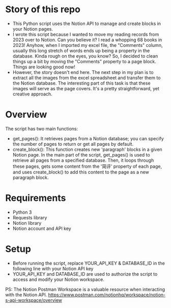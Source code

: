 # Story of this repo
- This Python script uses the Notion API to manage and create blocks in your Notion pages.
- I wrote this script because I wanted to move my reading records from 2023 over to Notion. Can you believe it? I read a whopping 68 books in 2023! Anyhow, when I imported my excel file, the "Comments" column, usually this long stretch of words ends up being a property in the database. Kinda rough on the eyes, you know? So, I decided to clean things up a bit by moving the "Comments" property to a page block. Things are looking good now!
- However, the story doesn't end here. The next step in my plan is to extract all the images from the excel spreadsheet and transfer them to the Notion database. The interesting part of this task is that these images will serve as the page covers. It's a pretty straightforward, yet creative approach.
# Overview
The script has two main functions:
- get_pages(): It retrieves pages from a Notion database; you can specify the number of pages to return or get all pages by default.
- create_block(): This function creates new 'paragraph' blocks in a given Notion page.
In the main part of the script, get_pages() is used to retrieve all pages from a specified database. Then, it loops through these pages, gets some content from the '简评' property of each page, and uses create_block() to add this content to the page as a new paragraph block.
# Requirements
- Python 3
- Requests library
- Notion library
- Notion account and API key
# Setup
- Before running the script, replace YOUR_API_KEY & DATABASE_ID in the following line with your Notion API key
- YOUR_API_KEY and DATABASE_ID are used to authorize the script to access and modify your Notion workspace.

PS: The Notion Postman Workspace is a valuable resource when interacting with the Notion API.
https://www.postman.com/notionhq/workspace/notion-s-api-workspace/overview

